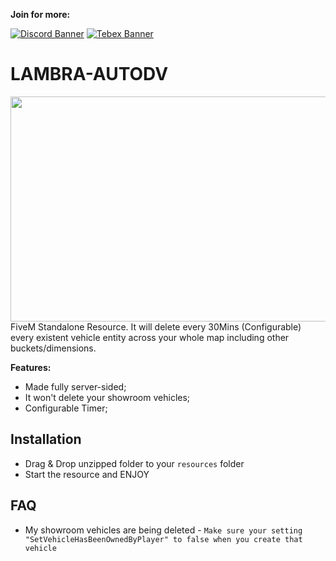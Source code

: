 
<b>Join for more:</b>

<a href='https://discord.gg/dVSe8Kwfuy'>![Discord Banner](https://discordapp.com/api/guilds/944621248007270401/widget.png?style=banner2)</a> <a href='https://lambra.tebex.io/'>![Tebex Banner](https://i.imgur.com/rTExCn1.png)</a>

# LAMBRA-AUTODV
<img src ="https://i.imgur.com/Cmd3LHo.png" width="640" height="360">
FiveM Standalone Resource.
It will delete every 30Mins (Configurable) every existent vehicle entity across your whole map including other buckets/dimensions.

<b>Features:</b>
- Made fully server-sided;
- It won't delete your showroom vehicles;
- Configurable Timer;

## Installation
- Drag & Drop unzipped folder to your `resources` folder
- Start the resource and ENJOY

## FAQ
- My showroom vehicles are being deleted - `Make sure your setting "SetVehicleHasBeenOwnedByPlayer" to false when you create that vehicle`
